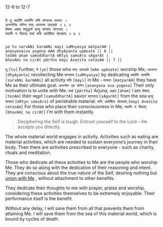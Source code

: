 ## <a name='_6_to_7'></a>
12-6 to 12-7


```shloka-sa

ये तु सर्वाणि कर्माणि मयि संन्यस्य मत्पराः ।
अनन्येनैव योगेन माम् ध्यायन्त उपासते ॥ ६ ॥
तेषाम् अहम् समुद्धर्ता मृत्यु सम्सार सागरात् ।
भवामि न चिरात् पार्थ मयि आवेशित चेतसाम् ॥ ७ ॥

```
```shloka-sa-hk

ye tu sarvANi karmANi mayi saMnyasya matparAH |
ananyenaiva yogena mAm dhyAyanta upAsate || 6 ||
teSAm aham samuddhartA mRtyu samsAra sAgarAt |
bhavAmi na cirAt pArtha mayi Avezita cetasAm || 7 ||

```
`तु` `[tu]` Further, `ये` `[ye]` those who `माम् उपासते` `[mAm upAsate]` worship Me, `ध्यायन्त` `[dhyAyanta]` recollecting Me `संन्यस्य` `[saMnyasya]` by dedicating `सर्वाणि कर्माणि` `[sarvANi karmANi]` all activity `मयि` `[mayi]` in Me - `मत्पराः` `[matparAH]` they have Me as their ultimate goal. `अनन्येन एव योगेन` `[ananyena eva yogena]` Their only motivation is to unite with Me.
`पार्थ` `[pArtha]` Arjuna, `अहम्` `[aham]` I am `तेशाम्` `[tezAm]` their `समुद्धर्ता` `[samuddhartA]` savior `सागरात्` `[sAgarAt]` from the sea `मृत्यु सम्सार` `[mRtyu samsAra]` of perishable material. `मयि आवेशित चेतसाम्` `[mayi Avezita cetasAm]` For those who place their consciousness in Me, `भवामि न चिरात्` `[bhavAmi na cirAt]` I’m with them instantly.


<a name='applnote_171'></a>
> Deciphering the Self is tough. Entrust yourself to the Lord – He accepts you directly.



The whole material world engages in activity. Activities such as eating are material activities, which are needed to sustain everyone’s journey in their body. Then there are activities prescribed to everyone - such as charity, rituals and meditation. 

Those who dedicate all these activities to Me are the people who worship Me. They do so along with the dedication of their reasoning and intent. They are conscious about the true nature of the Self, desiring nothing but 
[union with Me](Moksha)
, without attachment to other benefits. 

They dedicate their thoughts to me with prayer, praise and worship, considering these activities themselves to be extremely enjoyable. Their performance itself is the benefit.

Without any delay, I will save them from all that prevents them from attaining Me. I will save them from the sea of this material world, which is bound by cycles of death.


